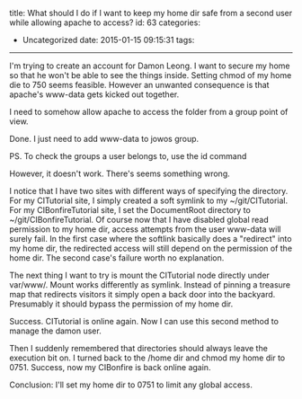title: What should I do if I want to keep my home dir safe from a second user while allowing apache to access?
id: 63
categories:
  - Uncategorized
date: 2015-01-15 09:15:31
tags:
---

I'm trying to create an account for Damon Leong. I want to secure my home so that he won't be able to see the things inside. Setting chmod of my home die to 750 seems feasible. However an unwanted consequence is that apache's www-data gets kicked out together.

I need to somehow allow apache to access the folder from a group point of view.

Done. I just need to add www-data to jowos group.

PS. To check the groups a user belongs to, use the id command

However, it doesn't work. There's seems something wrong.

I notice that I have two sites with different ways of specifying the directory. For my CITutorial site, I simply created a soft symlink to my ~/git/CITutorial. For my CIBonfireTutorial site, I set the DocumentRoot directory to ~/git/CIBonfireTutorial. Of course now that I have disabled global read permission to my home dir, access attempts from the user www-data will surely fail. In the first case where the softlink basically does a "redirect" into my home dir, the redirected access will still depend on the permission of the home dir. The second case's failure worth no explanation.

The next thing I want to try is mount the CITutorial node directly under var/www/. Mount works differently as symlink. Instead of pinning a treasure map that redirects visitors it simply open a back door into the backyard. Presumably it should bypass the permission of my home dir.

Success. CITutorial is online again. Now I can use this second method to manage the damon user.

Then I suddenly remembered that directories should always leave the execution bit on. I turned back to the /home dir and chmod my home dir to 0751\. Success, now my CIBonfire is back online again.

Conclusion: I'll set my home dir to 0751 to limit any global access.